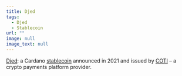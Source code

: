 ```yaml
---
title: Djed
tags:
  - Djed
  - Stablecoin
url: ""
image: null
image_text: null
---
```


[Djed](https://iohk.io/en/blog/posts/2021/08/18/djed-implementing-algorithmic-stablecoins-for-proven-price-stability/): a Cardano [stablecoin](https://www.essentialcardano.io/glossary/stablecoin) announced in 2021 and issued by [COTI](https://coti.io/) – a crypto payments platform provider.
